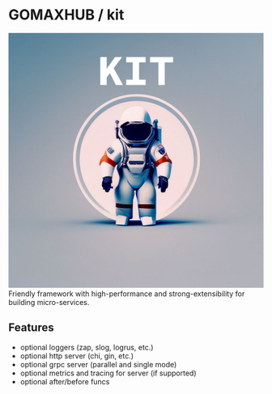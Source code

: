 # GOMAXHUB / kit
![kit.jpg](logo.jpg)
Friendly framework with high-performance and strong-extensibility for building micro-services.

## Features
- optional loggers (zap, slog, logrus, etc.)
- optional http server (chi, gin, etc.)
- optional grpc server (parallel and single mode)
- optional metrics and tracing for server (if supported)
- optional after/before funcs
